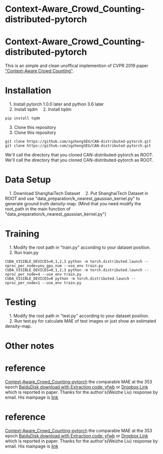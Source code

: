 # Context-Aware_Crowd_Counting-distributed-pytorch
# Context-Aware_Crowd_Counting-distributed-pytorch
This is an simple and clean unoffical implemention of CVPR 2019 paper ["Context-Aware Crowd Counting"](https://arxiv.org/pdf/1811.10452.pdf).  
# Installation
&emsp;1. Install pytorch 1.0.0 later and python 3.6 later  
&emsp;2. Install tqdm
&emsp;2. Install tqdm
```pip
pip install tqdm
```  
&emsp;3. Clone this repository  
&emsp;3. Clone this repository  
```git
git clone https://github.com/zgzhengSEU/CAN-distributed-pytorch.git
git clone https://github.com/zgzhengSEU/CAN-distributed-pytorch.git
```
We'll call the directory that you cloned CAN-distributed-pytorch as ROOT.
We'll call the directory that you cloned CAN-distributed-pytorch as ROOT.
# Data Setup
&emsp;1. Download ShanghaiTech Dataset
&emsp;2. Put ShanghaiTech Dataset in ROOT and use "data_preparation/k_nearest_gaussian_kernel.py" to generate ground truth density-map. (Mind that you need modify the root_path in the main function of "data_preparation/k_nearest_gaussian_kernel.py")  
# Training
&emsp;1. Modify the root path in "train.py" according to your dataset position.  
&emsp;2. Run train.py
```
CUDA_VISIBLE_DEVICES=0,1,2,3 python -m torch.distributed.launch --nproc_per_node=you_gpu_num --use_env train.py
CUDA_VISIBLE_DEVICES=0,1,2,3 python -m torch.distributed.launch --nproc_per_node=4 --use_env train.py
CUDA_VISIBLE_DEVICES=0 python -m torch.distributed.launch --nproc_per_node=1 --use_env train.py
```
# Testing
&emsp;1. Modify the root path in "test.py" according to your dataset position.  
&emsp;2. Run test.py for calculate MAE of test images or just show an estimated density-map.  
# Other notes


# reference 
[Context-Aware_Crowd_Counting-pytorch](https://github.com/CommissarMa/Context-Aware_Crowd_Counting-pytorch)
the comparable MAE at the 353 epoch [BaiduDisk download with Extraction code: yfwb](https://pan.baidu.com/s/1Y-nnVQoZgmgNjpHhE4y--Q) or [Dropbox Link](https://www.dropbox.com/s/do3yf8hs841exha/cvpr2019_CAN_SHHA_353.pth?dl=0) which is reported in paper. Thanks for the author's(Weizhe Liu) response by email. His mainpage is [link](https://sites.google.com/view/weizheliu/home)


# reference 
[Context-Aware_Crowd_Counting-pytorch](https://github.com/CommissarMa/Context-Aware_Crowd_Counting-pytorch)
the comparable MAE at the 353 epoch [BaiduDisk download with Extraction code: yfwb](https://pan.baidu.com/s/1Y-nnVQoZgmgNjpHhE4y--Q) or [Dropbox Link](https://www.dropbox.com/s/do3yf8hs841exha/cvpr2019_CAN_SHHA_353.pth?dl=0) which is reported in paper. Thanks for the author's(Weizhe Liu) response by email. His mainpage is [link](https://sites.google.com/view/weizheliu/home)
